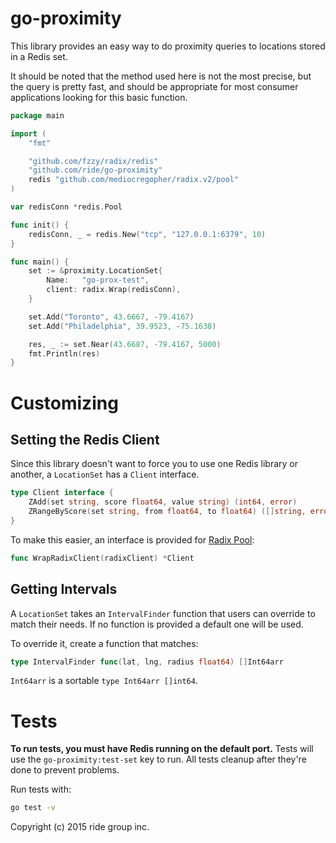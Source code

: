 # go-proximity

This library provides an easy way to do proximity queries to locations stored
in a Redis set.

It should be noted that the method used here is not the most precise,
but the query is pretty fast, and should be appropriate for most consumer
applications looking for this basic function.

```go
package main

import (
	"fmt"

	"github.com/fzzy/radix/redis"
	"github.com/ride/go-proximity"
	redis "github.com/mediocregopher/radix.v2/pool"
)

var redisConn *redis.Pool

func init() {
	redisConn, _ = redis.New("tcp", "127.0.0.1:6379", 10)
}

func main() {
	set := &proximity.LocationSet{
		Name:   "go-prox-test",
		client: radix.Wrap(redisConn),
	}

	set.Add("Toronto", 43.6667, -79.4167)
	set.Add("Philadelphia", 39.9523, -75.1638)

	res, _ := set.Near(43.6687, -79.4167, 5000)
	fmt.Println(res)
}
```

# Customizing

## Setting the Redis Client

Since this library doesn't want to force you to use one Redis library or another,
a `LocationSet` has a `Client` interface.

```go
type Client interface {
	ZAdd(set string, score float64, value string) (int64, error)
	ZRangeByScore(set string, from float64, to float64) ([]string, error)
}
```

To make this easier, an interface is provided for [Radix Pool][pool]:

```go
func WrapRadixClient(radixClient) *Client
```

## Getting Intervals

A `LocationSet` takes an `IntervalFinder` function that users can override to
match their needs. If no function is provided a default one will be used.

To override it, create a function that matches:

```go
type IntervalFinder func(lat, lng, radius float64) []Int64arr
```

`Int64arr` is a sortable `type Int64arr []int64`.

# Tests

**To run tests, you must have Redis running on the default port.** Tests will
use the `go-proximity:test-set` key to run. All tests cleanup after they're
done to prevent problems.

Run tests with:

```sh
go test -v
```

Copyright (c) 2015 ride group inc.

[pool]:https://godoc.org/github.com/mediocregopher/radix.v2/pool
